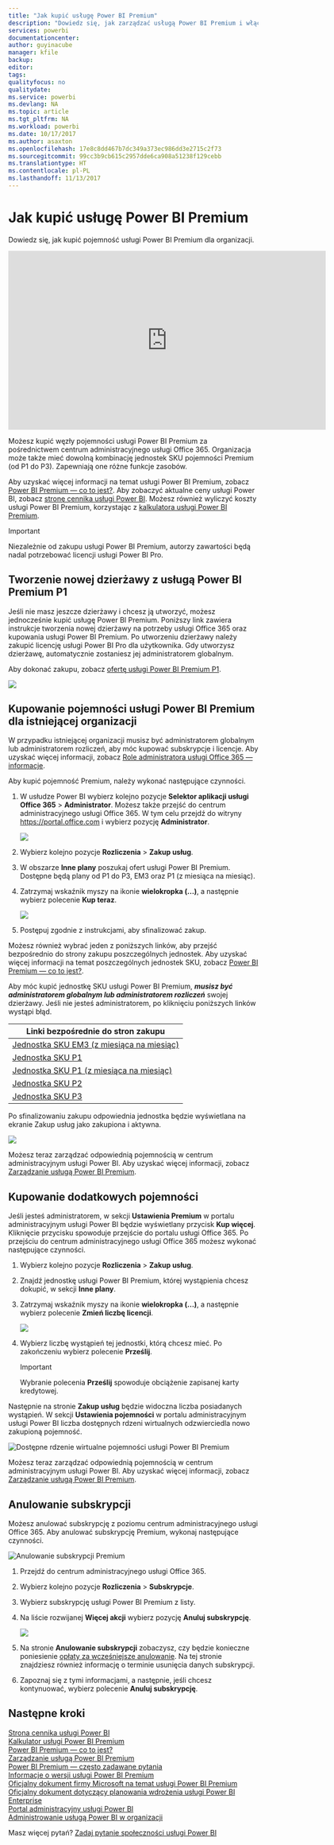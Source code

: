```yaml
---
title: "Jak kupić usługę Power BI Premium"
description: "Dowiedz się, jak zarządzać usługą Power BI Premium i włączać dostęp do zawartości dla całej organizacji."
services: powerbi
documentationcenter: 
author: guyinacube
manager: kfile
backup: 
editor: 
tags: 
qualityfocus: no
qualitydate: 
ms.service: powerbi
ms.devlang: NA
ms.topic: article
ms.tgt_pltfrm: NA
ms.workload: powerbi
ms.date: 10/17/2017
ms.author: asaxton
ms.openlocfilehash: 17e8c8dd467b7dc349a373ec986dd3e2715c2f73
ms.sourcegitcommit: 99cc3b9cb615c2957dde6ca908a51238f129cebb
ms.translationtype: HT
ms.contentlocale: pl-PL
ms.lasthandoff: 11/13/2017
---
```

# <a name="how-to-purchase-power-bi-premium"></a>Jak kupić usługę Power BI Premium
Dowiedz się, jak kupić pojemność usługi Power BI Premium dla organizacji.

<iframe width="640" height="360" src="https://www.youtube.com/embed/NkvYs5Qp4iA?rel=0&amp;showinfo=0" frameborder="0" allowfullscreen></iframe>

Możesz kupić węzły pojemności usługi Power BI Premium za pośrednictwem centrum administracyjnego usługi Office 365. Organizacja może także mieć dowolną kombinację jednostek SKU pojemności Premium (od P1 do P3). Zapewniają one różne funkcje zasobów.

Aby uzyskać więcej informacji na temat usługi Power BI Premium, zobacz [Power BI Premium — co to jest?](service-premium.md). Aby zobaczyć aktualne ceny usługi Power BI, zobacz [stronę cennika usługi Power BI](https://powerbi.microsoft.com/pricing/). Możesz również wyliczyć koszty usługi Power BI Premium, korzystając z [kalkulatora usługi Power BI Premium](https://powerbi.microsoft.com/calculator/).

> [!IMPORTANT]
> Niezależnie od zakupu usługi Power BI Premium, autorzy zawartości będą nadal potrzebować licencji usługi Power BI Pro.
> 
> 

## <a name="create-a-new-tenant-with-power-bi-premium-p1"></a>Tworzenie nowej dzierżawy z usługą Power BI Premium P1
Jeśli nie masz jeszcze dzierżawy i chcesz ją utworzyć, możesz jednocześnie kupić usługę Power BI Premium. Poniższy link zawiera instrukcje tworzenia nowej dzierżawy na potrzeby usługi Office 365 oraz kupowania usługi Power BI Premium. Po utworzeniu dzierżawy należy zakupić licencję usługi Power BI Pro dla użytkownika. Gdy utworzysz dzierżawę, automatycznie zostaniesz jej administratorem globalnym.

Aby dokonać zakupu, zobacz [ofertę usługi Power BI Premium P1](https://signup.microsoft.com/Signup?OfferId=b3ec5615-cc11-48de-967d-8d79f7cb0af1).

![](media/service-admin-premium-purchase/premium-purchase-with-tenant.png)

## <a name="purchase-a-power-bi-premium-capacity-for-an-existing-organization"></a>Kupowanie pojemności usługi Power BI Premium dla istniejącej organizacji
W przypadku istniejącej organizacji musisz być administratorem globalnym lub administratorem rozliczeń, aby móc kupować subskrypcje i licencje. Aby uzyskać więcej informacji, zobacz [Role administratora usługi Office 365 — informacje](https://support.office.com/article/About-Office-365-admin-roles-da585eea-f576-4f55-a1e0-87090b6aaa9d).

Aby kupić pojemność Premium, należy wykonać następujące czynności.

1. W usłudze Power BI wybierz kolejno pozycje **Selektor aplikacji usługi Office 365** > **Administrator**. Możesz także przejść do centrum administracyjnego usługi Office 365. W tym celu przejdź do witryny https://portal.office.com i wybierz pozycję **Administrator**.
   
    ![](media/service-admin-premium-purchase/o365-app-picker.png)
2. Wybierz kolejno pozycje **Rozliczenia** > **Zakup usług**.
3. W obszarze **Inne plany** poszukaj ofert usługi Power BI Premium. Dostępne będą plany od P1 do P3, EM3 oraz P1 (z miesiąca na miesiąc).
4. Zatrzymaj wskaźnik myszy na ikonie **wielokropka (...)**, a następnie wybierz polecenie **Kup teraz**.
   
    ![](media/service-admin-premium-purchase/premium-purchase.png)
5. Postępuj zgodnie z instrukcjami, aby sfinalizować zakup.

Możesz również wybrać jeden z poniższych linków, aby przejść bezpośrednio do strony zakupu poszczególnych jednostek. Aby uzyskać więcej informacji na temat poszczególnych jednostek SKU, zobacz [Power BI Premium — co to jest?](service-premium.md#premiumskus).

Aby móc kupić jednostkę SKU usługi Power BI Premium, ***musisz być administratorem globalnym lub administratorem rozliczeń*** swojej dzierżawy. Jeśli nie jesteś administratorem, po kliknięciu poniższych linków wystąpi błąd.

| Linki bezpośrednie do stron zakupu |
| --- |
| [Jednostka SKU EM3 (z miesiąca na miesiąc)](https://portal.office.com/SubscriptionDetails?OfferId=4004702D-749C-4F74-BF47-3048F1833780&adminportal=1) |
| [Jednostka SKU P1](https://portal.office.com/SubscriptionDetails?OfferId=b3ec5615-cc11-48de-967d-8d79f7cb0af1&adminportal=1) |
| [Jednostka SKU P1 (z miesiąca na miesiąc)](https://portal.office.com/SubscriptionDetails?OfferId=E4C8EDD3-74A1-4D42-A738-C647972FBE81&adminportal=1) |
| [Jednostka SKU P2](https://portal.office.com/SubscriptionDetails?OfferId=062F2AA7-B4BC-4B0E-980F-2072102D8605&adminportal=1) |
| [Jednostka SKU P3](https://portal.office.com/SubscriptionDetails?OfferId=40c7d673-375c-42a1-84ca-f993a524fed0&adminportal=1) |

Po sfinalizowaniu zakupu odpowiednia jednostka będzie wyświetlana na ekranie Zakup usług jako zakupiona i aktywna.

![](media/service-admin-premium-purchase/premium-purchased.png)

Możesz teraz zarządzać odpowiednią pojemnością w centrum administracyjnym usługi Power BI. Aby uzyskać więcej informacji, zobacz [Zarządzanie usługą Power BI Premium](service-admin-premium-manage.md).

## <a name="purchase-more-capacities"></a>Kupowanie dodatkowych pojemności
Jeśli jesteś administratorem, w sekcji **Ustawienia Premium** w portalu administracyjnym usługi Power BI będzie wyświetlany przycisk **Kup więcej**. Kliknięcie przycisku spowoduje przejście do portalu usługi Office 365. Po przejściu do centrum administracyjnego usługi Office 365 możesz wykonać następujące czynności.

1. Wybierz kolejno pozycje **Rozliczenia** > **Zakup usług**.
2. Znajdź jednostkę usługi Power BI Premium, której wystąpienia chcesz dokupić, w sekcji **Inne plany**.
3. Zatrzymaj wskaźnik myszy na ikonie **wielokropka (...)**, a następnie wybierz polecenie **Zmień liczbę licencji**.
   
    ![](media/service-admin-premium-purchase/premium-purchase-more.png)
4. Wybierz liczbę wystąpień tej jednostki, którą chcesz mieć. Po zakończeniu wybierz polecenie **Prześlij**.
   
   > [!IMPORTANT]
   > Wybranie polecenia **Prześlij** spowoduje obciążenie zapisanej karty kredytowej.
   > 
   > 

Następnie na stronie **Zakup usług** będzie widoczna liczba posiadanych wystąpień. W sekcji **Ustawienia pojemności** w portalu administracyjnym usługi Power BI liczba dostępnych rdzeni wirtualnych odzwierciedla nowo zakupioną pojemność.

![Dostępne rdzenie wirtualne pojemności usługi Power BI Premium](media/service-admin-premium-purchase/premium-capacities.png)

Możesz teraz zarządzać odpowiednią pojemnością w centrum administracyjnym usługi Power BI. Aby uzyskać więcej informacji, zobacz [Zarządzanie usługą Power BI Premium](service-admin-premium-manage.md).

## <a name="cancel-your-subscription"></a>Anulowanie subskrypcji
Możesz anulować subskrypcję z poziomu centrum administracyjnego usługi Office 365. Aby anulować subskrypcję Premium, wykonaj następujące czynności.

![](media/service-admin-premium-purchase/premium-cancel-subscription.png "Anulowanie subskrypcji Premium")

1. Przejdź do centrum administracyjnego usługi Office 365.
2. Wybierz kolejno pozycje **Rozliczenia** > **Subskrypcje**.
3. Wybierz subskrypcję usługi Power BI Premium z listy.
4. Na liście rozwijanej **Więcej akcji** wybierz pozycję **Anuluj subskrypcję**.
   
    ![](media/service-admin-premium-purchase/o365-more-actions.png)
5. Na stronie **Anulowanie subskrypcji** zobaczysz, czy będzie konieczne poniesienie [opłaty za wcześniejsze anulowanie](https://support.office.com/article/early-termination-fees-6487d4de-401a-466f-8bc3-c0beb5cc40d3). Na tej stronie znajdziesz również informację o terminie usunięcia danych subskrypcji.
6. Zapoznaj się z tymi informacjami, a następnie, jeśli chcesz kontynuować, wybierz polecenie **Anuluj subskrypcję**.

## <a name="next-steps"></a>Następne kroki
[Strona cennika usługi Power BI](https://powerbi.microsoft.com/pricing/)  
[Kalkulator usługi Power BI Premium](https://powerbi.microsoft.com/calculator/)  
[Power BI Premium — co to jest?](service-premium.md)  
[Zarządzanie usługą Power BI Premium](service-admin-premium-manage.md)  
[Power BI Premium — często zadawane pytania](service-premium-faq.md)  
[Informacje o wersji usługi Power BI Premium](service-premium-release-notes.md)  
[Oficjalny dokument firmy Microsoft na temat usługi Power BI Premium](https://aka.ms/pbipremiumwhitepaper)  
[Oficjalny dokument dotyczący planowania wdrożenia usługi Power BI Enterprise](https://aka.ms/pbienterprisedeploy)  
[Portal administracyjny usługi Power BI](service-admin-portal.md)  
[Administrowanie usługą Power BI w organizacji](service-admin-administering-power-bi-in-your-organization.md)  

Masz więcej pytań? [Zadaj pytanie społeczności usługi Power BI](http://community.powerbi.com/)

